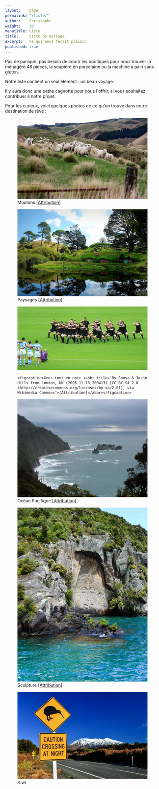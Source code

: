 ```yaml
---
layout:    page
permalink: "/liste/"
author:    Christophe
weight:    30
menutitle: Liste
title:     Liste de mariage
excerpt:   Ce qui nous ferait plaisir
published: true
---
```


Pas de panique, pas besoin de courir les boutiques pour nous trouver la ménagère 48 pièces, la soupière en porcelaine ou la machine à pain sans gluten.

Notre liste contient un seul élément : un beau voyage.

Il y aura donc une petite cagnotte pour nous l'offrir, si vous souhaitez contribuer à notre projet.

Pour les curieux, voici quelques photos de ce qu'on trouve dans notre destination de rêve :

<div class="album">

<figure>
    <img src="/assets/sheeps.jpg">
    <figcaption>Moutons <abbr title="© Jorge Royan / http://www.royan.com.ar, via Wikimedia Commons">[Attribution]</abbr></figcaption>
</figure>

<figure>
    <img src="/assets/landscape.jpg">
    <figcaption>Paysages <abbr title="By Jackie.lck (https://www.flickr.com/photos/jackielck/8651308193) [CC BY 2.0 (http://creativecommons.org/licenses/by/2.0)], via Wikimedia Commons">[Attribution]</abbr></figcaption>
</figure>

<figure>
    <img src="/assets/haka.jpg">

    <figcaption>Gens tout en noir <abbr title="By Sonya & Jason Hills from London, UK (2006_11_18_200413) [CC BY-SA 2.0 (http://creativecommons.org/licenses/by-sa/2.0)], via Wikimedia Commons">[Attribution]</abbr></figcaption>
</figure>

<figure>
    <img src="/assets/sea.jpg">
    <figcaption>Océan Pacifique <abbr title="By The original uploader was Swollib at English Wikipedia (Transferred from en.wikipedia to Commons.) [GFDL (http://www.gnu.org/copyleft/fdl.html) or CC-BY-SA-3.0 (http://creativecommons.org/licenses/by-sa/3.0/)], via Wikimedia Commons">[Attribution]</abbr></figcaption>
</figure>

<figure>
    <img src="/assets/carving.jpg">
    <figcaption>Sculpture <abbr title="http://www.qfse.com [CC BY-SA 3.0 nz (http://creativecommons.org/licenses/by-sa/3.0/nz/deed.en)], via Wikimedia Commons">[Attribution]</abbr></figcaption>
</figure>

<figure>
    <img src="/assets/kiwi.jpg">
    <figcaption>Kiwi</figcaption>
</figure>

</div>

<!-- TODO : Photo 10 merveilles -->
